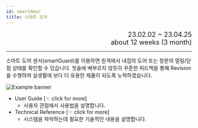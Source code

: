```yaml
---
id: smartdoor
title: 스마트 도어
---
```


<div align="right">
  <font size="4">
    23.02.02 ~ 23.04.25<br/>
		about 12 weeks (3 month)
  </font>
</div>

---

스마트 도어 센서(smartGuard)를 이용하면 원격에서 내집의 도어 또는 창문의 열림/닫힘 상태를 확인할 수 있습니다. 첫술에 배부르지 않듯이 꾸준한 피드백을 통해 Revision을 수행하여 실생활에 보다 더 유용한 제품이 되도록 노력하겠습니다.

<div style={{width: '100%', textAlign: 'center'}}>
	<img
		src={require('/img/4_ews2/ews2_spec_hw_product.png').default}
		style={{width: '50%'}}
		alt="Example banner"
	/>
</div>

* User Guide [☜ click for more]
  * 사용자 관점에서 사용법을 설명합니다.
* Technical Reference [☜ click for more]
  * 시스템을 파악하는데 필요한 기술적인 내용을 설명합니다.

